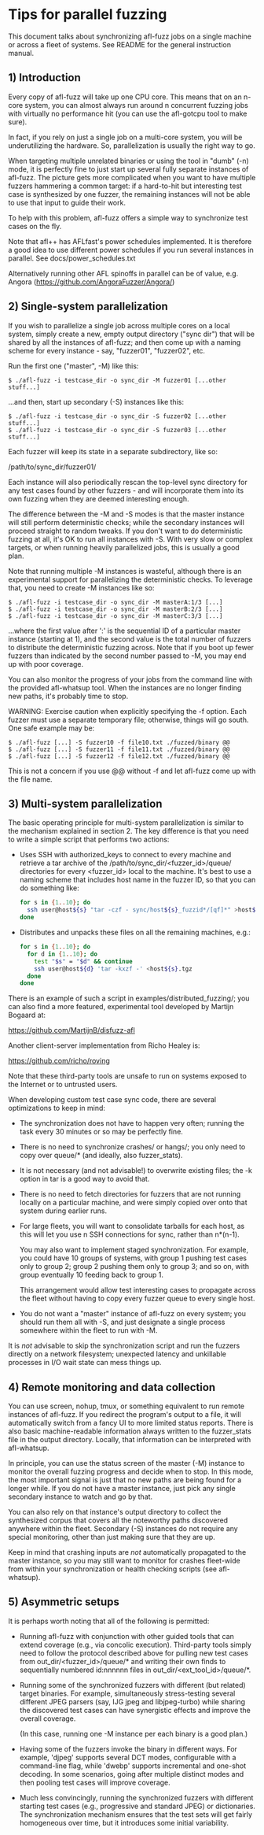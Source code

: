 # Tips for parallel fuzzing

  This document talks about synchronizing afl-fuzz jobs on a single machine
  or across a fleet of systems. See README for the general instruction manual.

## 1) Introduction

Every copy of afl-fuzz will take up one CPU core. This means that on an
n-core system, you can almost always run around n concurrent fuzzing jobs with
virtually no performance hit (you can use the afl-gotcpu tool to make sure).

In fact, if you rely on just a single job on a multi-core system, you will
be underutilizing the hardware. So, parallelization is usually the right
way to go.

When targeting multiple unrelated binaries or using the tool in "dumb" (-n)
mode, it is perfectly fine to just start up several fully separate instances
of afl-fuzz. The picture gets more complicated when you want to have multiple
fuzzers hammering a common target: if a hard-to-hit but interesting test case
is synthesized by one fuzzer, the remaining instances will not be able to use
that input to guide their work.

To help with this problem, afl-fuzz offers a simple way to synchronize test
cases on the fly.

Note that afl++ has AFLfast's power schedules implemented.
It is therefore a good idea to use different power schedules if you run
several instances in parallel. See docs/power_schedules.txt

Alternatively running other AFL spinoffs in parallel can be of value,
e.g. Angora (https://github.com/AngoraFuzzer/Angora/)

## 2) Single-system parallelization

If you wish to parallelize a single job across multiple cores on a local
system, simply create a new, empty output directory ("sync dir") that will be
shared by all the instances of afl-fuzz; and then come up with a naming scheme
for every instance - say, "fuzzer01", "fuzzer02", etc. 

Run the first one ("master", -M) like this:

```
$ ./afl-fuzz -i testcase_dir -o sync_dir -M fuzzer01 [...other stuff...]
```

...and then, start up secondary (-S) instances like this:

```
$ ./afl-fuzz -i testcase_dir -o sync_dir -S fuzzer02 [...other stuff...]
$ ./afl-fuzz -i testcase_dir -o sync_dir -S fuzzer03 [...other stuff...]
```

Each fuzzer will keep its state in a separate subdirectory, like so:

  /path/to/sync_dir/fuzzer01/

Each instance will also periodically rescan the top-level sync directory
for any test cases found by other fuzzers - and will incorporate them into
its own fuzzing when they are deemed interesting enough.

The difference between the -M and -S modes is that the master instance will
still perform deterministic checks; while the secondary instances will
proceed straight to random tweaks. If you don't want to do deterministic
fuzzing at all, it's OK to run all instances with -S. With very slow or complex
targets, or when running heavily parallelized jobs, this is usually a good plan.

Note that running multiple -M instances is wasteful, although there is an
experimental support for parallelizing the deterministic checks. To leverage
that, you need to create -M instances like so:

```
$ ./afl-fuzz -i testcase_dir -o sync_dir -M masterA:1/3 [...]
$ ./afl-fuzz -i testcase_dir -o sync_dir -M masterB:2/3 [...]
$ ./afl-fuzz -i testcase_dir -o sync_dir -M masterC:3/3 [...]
```

...where the first value after ':' is the sequential ID of a particular master
instance (starting at 1), and the second value is the total number of fuzzers to
distribute the deterministic fuzzing across. Note that if you boot up fewer
fuzzers than indicated by the second number passed to -M, you may end up with
poor coverage.

You can also monitor the progress of your jobs from the command line with the
provided afl-whatsup tool. When the instances are no longer finding new paths,
it's probably time to stop.

WARNING: Exercise caution when explicitly specifying the -f option. Each fuzzer
must use a separate temporary file; otherwise, things will go south. One safe
example may be:

```
$ ./afl-fuzz [...] -S fuzzer10 -f file10.txt ./fuzzed/binary @@
$ ./afl-fuzz [...] -S fuzzer11 -f file11.txt ./fuzzed/binary @@
$ ./afl-fuzz [...] -S fuzzer12 -f file12.txt ./fuzzed/binary @@
```

This is not a concern if you use @@ without -f and let afl-fuzz come up with the
file name.

## 3) Multi-system parallelization

The basic operating principle for multi-system parallelization is similar to
the mechanism explained in section 2. The key difference is that you need to
write a simple script that performs two actions:

  - Uses SSH with authorized_keys to connect to every machine and retrieve
    a tar archive of the /path/to/sync_dir/<fuzzer_id>/queue/ directories for
    every <fuzzer_id> local to the machine. It's best to use a naming scheme
    that includes host name in the fuzzer ID, so that you can do something
    like:

    ```sh
    for s in {1..10}; do
      ssh user@host${s} "tar -czf - sync/host${s}_fuzzid*/[qf]*" >host${s}.tgz
    done
    ```

  - Distributes and unpacks these files on all the remaining machines, e.g.:

    ```sh
    for s in {1..10}; do
      for d in {1..10}; do
        test "$s" = "$d" && continue
        ssh user@host${d} 'tar -kxzf -' <host${s}.tgz
      done
    done
    ```

There is an example of such a script in examples/distributed_fuzzing/;
you can also find a more featured, experimental tool developed by
Martijn Bogaard at:

  https://github.com/MartijnB/disfuzz-afl

Another client-server implementation from Richo Healey is:

  https://github.com/richo/roving

Note that these third-party tools are unsafe to run on systems exposed to the
Internet or to untrusted users.

When developing custom test case sync code, there are several optimizations
to keep in mind:

  - The synchronization does not have to happen very often; running the
    task every 30 minutes or so may be perfectly fine.

  - There is no need to synchronize crashes/ or hangs/; you only need to
    copy over queue/* (and ideally, also fuzzer_stats).

  - It is not necessary (and not advisable!) to overwrite existing files;
    the -k option in tar is a good way to avoid that.

  - There is no need to fetch directories for fuzzers that are not running
    locally on a particular machine, and were simply copied over onto that
    system during earlier runs.

  - For large fleets, you will want to consolidate tarballs for each host,
    as this will let you use n SSH connections for sync, rather than n*(n-1).

    You may also want to implement staged synchronization. For example, you
    could have 10 groups of systems, with group 1 pushing test cases only
    to group 2; group 2 pushing them only to group 3; and so on, with group
    eventually 10 feeding back to group 1.

    This arrangement would allow test interesting cases to propagate across
    the fleet without having to copy every fuzzer queue to every single host.

  - You do not want a "master" instance of afl-fuzz on every system; you should
    run them all with -S, and just designate a single process somewhere within
    the fleet to run with -M.

It is *not* advisable to skip the synchronization script and run the fuzzers
directly on a network filesystem; unexpected latency and unkillable processes
in I/O wait state can mess things up.

## 4) Remote monitoring and data collection

You can use screen, nohup, tmux, or something equivalent to run remote
instances of afl-fuzz. If you redirect the program's output to a file, it will
automatically switch from a fancy UI to more limited status reports. There is
also basic machine-readable information always written to the fuzzer_stats file
in the output directory. Locally, that information can be interpreted with
afl-whatsup.

In principle, you can use the status screen of the master (-M) instance to
monitor the overall fuzzing progress and decide when to stop. In this
mode, the most important signal is just that no new paths are being found
for a longer while. If you do not have a master instance, just pick any
single secondary instance to watch and go by that.

You can also rely on that instance's output directory to collect the
synthesized corpus that covers all the noteworthy paths discovered anywhere
within the fleet. Secondary (-S) instances do not require any special
monitoring, other than just making sure that they are up.

Keep in mind that crashing inputs are *not* automatically propagated to the
master instance, so you may still want to monitor for crashes fleet-wide
from within your synchronization or health checking scripts (see afl-whatsup).

## 5) Asymmetric setups

It is perhaps worth noting that all of the following is permitted:

  - Running afl-fuzz with conjunction with other guided tools that can extend
    coverage (e.g., via concolic execution). Third-party tools simply need to
    follow the protocol described above for pulling new test cases from
    out_dir/<fuzzer_id>/queue/* and writing their own finds to sequentially
    numbered id:nnnnnn files in out_dir/<ext_tool_id>/queue/*.

  - Running some of the synchronized fuzzers with different (but related)
    target binaries. For example, simultaneously stress-testing several
    different JPEG parsers (say, IJG jpeg and libjpeg-turbo) while sharing
    the discovered test cases can have synergistic effects and improve the
    overall coverage.

    (In this case, running one -M instance per each binary is a good plan.)

  - Having some of the fuzzers invoke the binary in different ways.
    For example, 'djpeg' supports several DCT modes, configurable with
    a command-line flag, while 'dwebp' supports incremental and one-shot
    decoding. In some scenarios, going after multiple distinct modes and then
    pooling test cases will improve coverage.

  - Much less convincingly, running the synchronized fuzzers with different
    starting test cases (e.g., progressive and standard JPEG) or dictionaries.
    The synchronization mechanism ensures that the test sets will get fairly
    homogeneous over time, but it introduces some initial variability.
